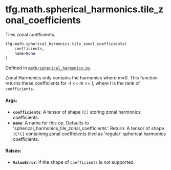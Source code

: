 <div itemscope itemtype="http://developers.google.com/ReferenceObject">
<meta itemprop="name" content="tfg.math.spherical_harmonics.tile_zonal_coefficients" />
<meta itemprop="path" content="Stable" />
</div>

# tfg.math.spherical_harmonics.tile_zonal_coefficients

Tiles zonal coefficients.

``` python
tfg.math.spherical_harmonics.tile_zonal_coefficients(
    coefficients,
    name=None
)
```



Defined in [`math/spherical_harmonics.py`](https://github.com/tensorflow/graphics/blob/master/tensorflow_graphics/math/spherical_harmonics.py).

<!-- Placeholder for "Used in" -->

Zonal Harmonics only contains the harmonics where m=0. This function returns
these coefficients for -l <= m <= l, where l is the rank of `coefficients`.

#### Args:

* <b>`coefficients`</b>: A tensor of shape `[C]` storing zonal harmonics
    coefficients.
* <b>`name`</b>: A name for this op. Defaults to
    'spherical_harmonics_tile_zonal_coefficients'.
Return: A tensor of shape `[C*C]` containing zonal coefficients tiled as
  'regular' spherical harmonics coefficients.


#### Raises:

* <b>`ValueError`</b>: if the shape of `coefficients` is not supported.
